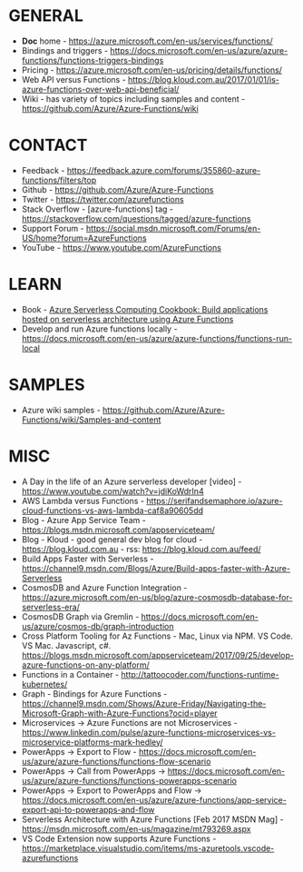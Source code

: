 # GENERAL
* **Doc** home - https://azure.microsoft.com/en-us/services/functions/
* Bindings and triggers - https://docs.microsoft.com/en-us/azure/azure-functions/functions-triggers-bindings
* Pricing - https://azure.microsoft.com/en-us/pricing/details/functions/
* Web API versus Functions - https://blog.kloud.com.au/2017/01/01/is-azure-functions-over-web-api-beneficial/
* Wiki - has variety of topics including samples and content - https://github.com/Azure/Azure-Functions/wiki

# CONTACT
* Feedback - https://feedback.azure.com/forums/355860-azure-functions/filters/top
* Github - https://github.com/Azure/Azure-Functions
* Twitter - https://twitter.com/azurefunctions
* Stack Overflow - [azure-functions] tag - https://stackoverflow.com/questions/tagged/azure-functions
* Support Forum - https://social.msdn.microsoft.com/Forums/en-US/home?forum=AzureFunctions
* YouTube - https://www.youtube.com/AzureFunctions

# LEARN
* Book - <a target="_blank" href="https://www.amazon.com/gp/product/1788390822/ref=as_li_tl?ie=UTF8&camp=1789&creative=9325&creativeASIN=1788390822&linkCode=as2&tag=jhealy-20&linkId=9a9dd2c286874f47f28a007a30542368">Azure Serverless Computing Cookbook: Build applications hosted on serverless architecture using Azure Functions</a><img src="//ir-na.amazon-adsystem.com/e/ir?t=jhealy-20&l=am2&o=1&a=1788390822" width="1" height="1" border="0" alt="" style="border:none !important; margin:0px !important;" />
* Develop and run Azure functions locally - https://docs.microsoft.com/en-us/azure/azure-functions/functions-run-local

# SAMPLES
* Azure wiki samples - https://github.com/Azure/Azure-Functions/wiki/Samples-and-content

# MISC
* A Day in the life of an Azure serverless developer [video] - https://www.youtube.com/watch?v=jdiKoWdrIn4
* AWS Lambda versus Functions - https://serifandsemaphore.io/azure-cloud-functions-vs-aws-lambda-caf8a90605dd
* Blog - Azure App Service Team - https://blogs.msdn.microsoft.com/appserviceteam/
* Blog - Kloud - good general dev blog for cloud - https://blog.kloud.com.au - rss: https://blog.kloud.com.au/feed/
* Build Apps Faster with Serverless - https://channel9.msdn.com/Blogs/Azure/Build-apps-faster-with-Azure-Serverless
* CosmosDB and Azure Function Integration - https://azure.microsoft.com/en-us/blog/azure-cosmosdb-database-for-serverless-era/
* CosmosDB Graph via Gremlin - https://docs.microsoft.com/en-us/azure/cosmos-db/graph-introduction
* Cross Platform Tooling for Az Functions - Mac, Linux via NPM.  VS Code. VS Mac. Javascript, c#.  https://blogs.msdn.microsoft.com/appserviceteam/2017/09/25/develop-azure-functions-on-any-platform/
* Functions in a Container - http://tattoocoder.com/functions-runtime-kubernetes/
* Graph - Bindings for Azure Functions - https://channel9.msdn.com/Shows/Azure-Friday/Navigating-the-Microsoft-Graph-with-Azure-Functions?ocid=player
* Microservices -> Azure Functions are not Microservices - https://www.linkedin.com/pulse/azure-functions-microservices-vs-microservice-platforms-mark-hedley/
* PowerApps -> Export to Flow - https://docs.microsoft.com/en-us/azure/azure-functions/functions-flow-scenario
* PowerApps -> Call from PowerApps -> https://docs.microsoft.com/en-us/azure/azure-functions/functions-powerapps-scenario
* PowerApps -> Export to PowerApps and Flow -> https://docs.microsoft.com/en-us/azure/azure-functions/app-service-export-api-to-powerapps-and-flow
* Serverless Architecture with Azure Functions [Feb 2017 MSDN Mag] - https://msdn.microsoft.com/en-us/magazine/mt793269.aspx
* VS Code Extension now supports Azure Functions - https://marketplace.visualstudio.com/items/ms-azuretools.vscode-azurefunctions 

